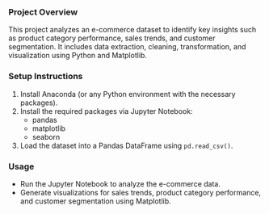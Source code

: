 ### Project Overview
This project analyzes an e-commerce dataset to identify key insights such as product category performance, sales trends, and customer segmentation. It includes data extraction, cleaning, transformation, and visualization using Python and Matplotlib.

### Setup Instructions
1. Install Anaconda (or any Python environment with the necessary packages).
2. Install the required packages via Jupyter Notebook:
   - pandas
   - matplotlib
   - seaborn
3. Load the dataset into a Pandas DataFrame using `pd.read_csv()`.

### Usage
- Run the Jupyter Notebook to analyze the e-commerce data.
- Generate visualizations for sales trends, product category performance, and customer segmentation using Matplotlib.
  


